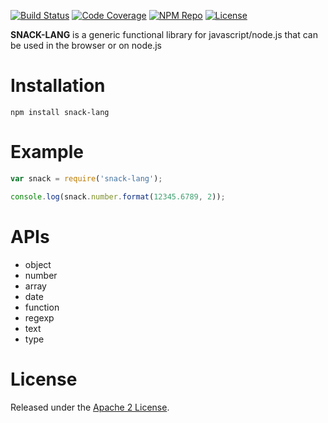 [![Build Status](https://travis-ci.org/subchen/snack-lang.svg?branch=master)](https://travis-ci.org/subchen/snack-lang)
[![Code Coverage](https://img.shields.io/coveralls/subchen/snack-lang/master.svg)](https://coveralls.io/r/subchen/snack-lang)
[![NPM Repo](https://img.shields.io/npm/v/snack-lang.svg)](https://www.npmjs.com/package/snack-lang)
[![License](http://img.shields.io/badge/License-Apache_2-red.svg?style=flat)](http://www.apache.org/licenses/LICENSE-2.0)

**SNACK-LANG** is a generic functional library for javascript/node.js
that can be used in the browser or on node.js


# Installation

```shell
npm install snack-lang
```

# Example

```js
var snack = require('snack-lang');

console.log(snack.number.format(12345.6789, 2));
```

# APIs

* object
* number
* array
* date
* function
* regexp
* text
* type

# License

Released under the [Apache 2 License](http://www.apache.org/licenses/LICENSE-2.0).
